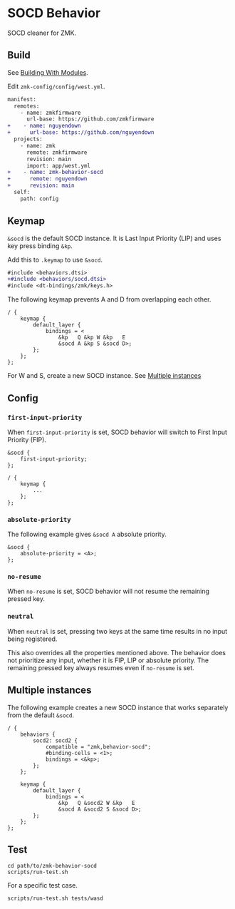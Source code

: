 # SOCD Behavior

SOCD cleaner for ZMK.

## Build

See [Building With Modules](https://zmk.dev/docs/features/modules#building-with-modules).

Edit `zmk-config/config/west.yml`.

```diff
manifest:
  remotes:
    - name: zmkfirmware
      url-base: https://github.com/zmkfirmware
+    - name: nguyendown
+      url-base: https://github.com/nguyendown
  projects:
    - name: zmk
      remote: zmkfirmware
      revision: main
      import: app/west.yml
+    - name: zmk-behavior-socd
+      remote: nguyendown
+      revision: main
  self:
    path: config
```

## Keymap

`&socd` is the default SOCD instance.
It is Last Input Priority (LIP) and uses key press binding `&kp`.

Add this to `.keymap` to use `&socd`.

```diff
#include <behaviors.dtsi>
+#include <behaviors/socd.dtsi>
#include <dt-bindings/zmk/keys.h>
```

The following keymap prevents A and D from overlapping each other.

```dts
/ {
    keymap {
        default_layer {
            bindings = <
                &kp   Q &kp W &kp   E
                &socd A &kp S &socd D>;
        };
    };
};
```

For W and S, create a new SOCD instance.
See [Multiple instances](#multiple-instances)

## Config

### `first-input-priority`

When `first-input-priority` is set,
SOCD behavior will switch to First Input Priority (FIP).

```dts
&socd {
    first-input-priority;
};

/ {
    keymap {
        ...
    };
};
```


### `absolute-priority`

The following example gives `&socd A` absolute priority.

```dts
&socd {
    absolute-priority = <A>;
};
```

### `no-resume`

When `no-resume` is set, SOCD behavior will not resume the remaining pressed key.

### `neutral`

When `neutral` is set, pressing two keys at the same time
results in no input being registered.

This also overrides all the properties mentioned above.
The behavior does not prioritize any input,
whether it is FIP, LIP or absolute priority.
The remaining pressed key always resumes even if `no-resume` is set.

## Multiple instances

The following example creates a new SOCD instance that works separately from the default `&socd`.

```dts
/ {
    behaviors {
        socd2: socd2 {
            compatible = "zmk,behavior-socd";
            #binding-cells = <1>;
            bindings = <&kp>;
        };
    };

    keymap {
        default_layer {
            bindings = <
                &kp   Q &socd2 W &kp   E
                &socd A &socd2 S &socd D>;
        };
    };
};
```

## Test

```shell
cd path/to/zmk-behavior-socd
scripts/run-test.sh
```

For a specific test case.

```shell
scripts/run-test.sh tests/wasd
```
